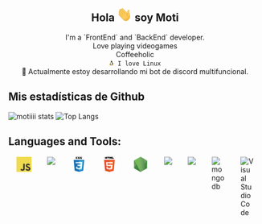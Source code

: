 <div align="center">
<h2> Hola <img src="https://github.com/ABSphreak/ABSphreak/blob/master/gifs/Hi.gif" width="30px"> soy Moti</h2>
</div>

<div align="center" width="300">
 I'm a `FrontEnd` and `BackEnd` developer.
 <br>
 Love playing videogames
 <br>
 Coffeeholic
 <br>
 <code><img height="10" src="https://raw.githubusercontent.com/github/explore/80688e429a7d4ef2fca1e82350fe8e3517d3494d/topics/linux/linux.png"> I love Linux</code> 
 <br>
 👯 Actualmente estoy desarrollando mi bot de discord multifuncional.
</div>

## Mis estadísticas de Github
![motiiii stats](https://github-readme-stats.vercel.app/api?username=motiiii&hide=issues&show_icons=true&theme=gotham) ![Top Langs](https://github-readme-stats.vercel.app/api/top-langs/?username=motiiii&layout=compact&theme=gotham)


## Languages and Tools:
<div style="display: flex; justify-content: space-around;">

<img height="30" src="https://raw.githubusercontent.com/github/explore/80688e429a7d4ef2fca1e82350fe8e3517d3494d/topics/javascript/javascript.png">
 
<img height="30" src="https://rodanava.neocities.org/proyectofinal/imagenes/java.jpg">
 
<img height="30" src="https://raw.githubusercontent.com/github/explore/80688e429a7d4ef2fca1e82350fe8e3517d3494d/topics/css/css.png">

<img height="30" src="https://raw.githubusercontent.com/github/explore/80688e429a7d4ef2fca1e82350fe8e3517d3494d/topics/html/html.png">

<img height="30" src="https://raw.githubusercontent.com/github/explore/80688e429a7d4ef2fca1e82350fe8e3517d3494d/topics/nodejs/nodejs.png">
 
<img height="30" src="https://upload.wikimedia.org/wikipedia/commons/thumb/c/c3/Python-logo-notext.svg/1200px-Python-logo-notext.svg.png">

<img height="30" src="https://cdn.worldvectorlogo.com/logos/typescript.svg">
   
<img align="left" alt="mongodb" width="26px" src="https://imgur.com/xN5cFRr.png" />
   
<img align="left" alt="Visual Studio Code" width="26px" src="https://i.imgur.com/LwSdAlE.png" />

</div>





